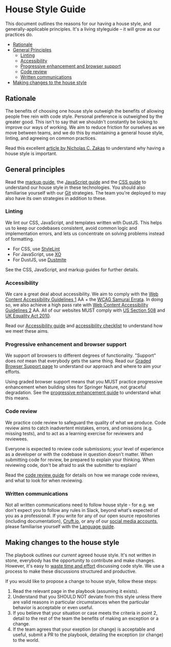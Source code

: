 House Style Guide
======================

This document outlines the reasons for our having a house style, and generally-applicable principles. It's a living styleguide – it will grow as our practices do.

- [Rationale](#rationale)
- [General Principles](#general-principles)
  - [Linting](#linting)
  - [Accessibility](#accessibility)
  - [Progressive enhancement and browser support](#progressive-enhancement-and-browser-support)
  - [Code review](#code-review)
  - [Written communications](#written-communications)
- [Making changes to the house style](#making-changes-to-the-house-style)


## Rationale

The benefits of choosing one house style outweigh the benefits of allowing people free rein with code style. Personal preference is outweighed by the greater good. This isn't to say that we shouldn't constantly be looking to improve our ways of working. We aim to reduce friction for ourselves as we move between teams, and we do this by maintaining a general house style, linting, and agreeing on common practices. 

Read this excellent [article by Nicholas C. Zakas](https://www.smashingmagazine.com/2012/10/why-coding-style-matters/) to understand why having a house style is important. 


## General principles

Read the [markup guide](../technologies/markup.md), the [JavaScript guide](../technologies/javascript.md) and the [CSS guide](../technologies/css.md) to understand our house style in these technologies. You should also familiarise yourself with our [Git](../practices/git.md) strategies. The team you're deployed to may also have its own strategies in addition to these. 

### Linting

We lint our CSS, JavaScript, and templates written with DustJS. This helps us to keep our codebases consistent, avoid common logic and implementation errors, and lets us concentrate on solving problems instead of formatting. 

* For CSS, use [StyleLint](https://github.com/stylelint/stylelint)
* For JavaScript, use [XO](https://github.com/sindresorhus/xo)
* For DustJS, use [Dustmite](https://www.npmjs.com/package/dustmite)

See the CSS, JavaScript, and markup guides for further details. 

### Accessibility 

We care a great deal about accessibility. We aim to comply with the [Web Content Accessibility Guidelines 1](https://www.w3.org/TR/WCAG10/) AA + the [WCAG Samurai Errata](http://www.wcagsamurai.org/erratas/introduction/). In doing so, we also achieve a high pass rate with [Web Content Accessibility Guidelines 2](https://www.w3.org/TR/WCAG20/) AA. All of our websites MUST comply with [US Section 508](https://www.section508.gov/) and [UK Equality Act 2010](http://www.legislation.gov.uk/ukpga/2010/15/contents). 

Read our [Accessibility guide](../practices/accessibility.md) and [accessibility checklist](../practices/accessibility-checklist.md) to understand how we meet these aims. 

### Progressive enhancement and browser support

We support *all* browsers to different degrees of functionality. "Support" does *not* mean that everybody gets the same thing. Read our [Graded Browser Support page](../practices/graded-browser-support.md) to understand our approach and where to aim your efforts. 

Using graded browser support means that you MUST practice progressive enhancement when building sites for Springer Nature, not graceful degradation. See the [progressive enhancement guide](../practices/progressive-enhancement.md) to understand what this means. 

### Code review

We practice code review to safeguard the quality of what we produce. Code review aims to catch inadvertent mistakes, errors, and omissions (e.g. missing tests), and to act as a learning exercise for reviewers and reviewees. 

Everyone is expected to review code submissions; your level of experience as a developer or with the codebase in question doesn't matter. When submitting code for review, be prepared to explain your thinking. When reviewing code, don't be afraid to ask the submitter to explain! 

Read the [code review guide](../practices/code-review.md) for details on how we manage code reviews, and what to look for when reviewing. 

### Written communications

Not all written communications need to follow house style - for e.g. we don't expect you to follow any rules in Slack, beyond what's expected of you as a professional. If you write for any of our open source repositories (including documentation), [Cruft.io](http://cruft.io/), or any of our [social media accounts](../practices/social-media.md), please familiarise yourself with the [Language guide](../practices/language.md). 


## Making changes to the house style

The playbook outlines our _current_ agreed house style. It's not written in stone, everybody has the opportunity to contribute and make changes. However, it's easy to [waste time and effort](https://en.wikipedia.org/wiki/Law_of_triviality) discussing code style. We use a process to make these discussions structured and productive.

If you would like to propose a change to house style, follow these steps:

1. Read the relevant page in the playbook (assuming it exists).
2. Understand that you SHOULD NOT deviate from this style unless there are valid reasons in particular circumstances when the particular behavior is acceptable or even useful.
3. If you believe that your situation or case meets the criteria in point 2, detail to the rest of the team the benefits of making an exception or a change. 
4. If the team agrees that your exeption (or change) is acceptable and useful, submit a PR to the playbook, detailing the exception (or change) to the world.
